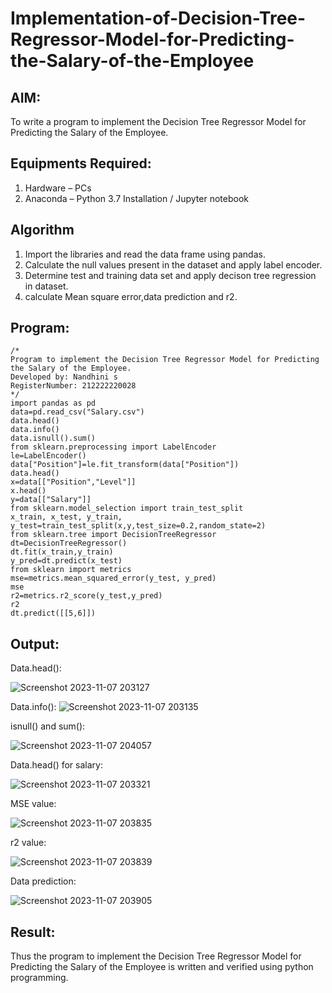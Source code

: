 # Implementation-of-Decision-Tree-Regressor-Model-for-Predicting-the-Salary-of-the-Employee

## AIM:
To write a program to implement the Decision Tree Regressor Model for Predicting the Salary of the Employee.

## Equipments Required:
1. Hardware – PCs
2. Anaconda – Python 3.7 Installation / Jupyter notebook

## Algorithm
1. Import the libraries and read the data frame using pandas.
2. Calculate the null values present in the dataset and apply label encoder. 
3. Determine test and training data set and apply decison tree regression in dataset.
4. calculate Mean square error,data prediction and r2.


## Program:
```
/*
Program to implement the Decision Tree Regressor Model for Predicting the Salary of the Employee.
Developed by: Nandhini s
RegisterNumber: 212222220028 
*/
import pandas as pd
data=pd.read_csv("Salary.csv")
data.head()
data.info()
data.isnull().sum()
from sklearn.preprocessing import LabelEncoder
le=LabelEncoder()
data["Position"]=le.fit_transform(data["Position"])
data.head()
x=data[["Position","Level"]]
x.head()
y=data[["Salary"]]
from sklearn.model_selection import train_test_split
x_train, x_test, y_train, y_test=train_test_split(x,y,test_size=0.2,random_state=2)
from sklearn.tree import DecisionTreeRegressor
dt=DecisionTreeRegressor()
dt.fit(x_train,y_train)
y_pred=dt.predict(x_test)
from sklearn import metrics
mse=metrics.mean_squared_error(y_test, y_pred)
mse
r2=metrics.r2_score(y_test,y_pred)
r2
dt.predict([[5,6]])
```

## Output:
Data.head():

![Screenshot 2023-11-07 203127](https://github.com/nandhu6523/Implementation-of-Decision-Tree-Regressor-Model-for-Predicting-the-Salary-of-the-Employee/assets/123856724/59296cf9-810d-4bba-bdcf-68f839abd105)

Data.info():
![Screenshot 2023-11-07 203135](https://github.com/nandhu6523/Implementation-of-Decision-Tree-Regressor-Model-for-Predicting-the-Salary-of-the-Employee/assets/123856724/4c2d95f4-7a1f-4ec8-af73-f8a88bd0da09)

isnull() and sum():

![Screenshot 2023-11-07 204057](https://github.com/nandhu6523/Implementation-of-Decision-Tree-Regressor-Model-for-Predicting-the-Salary-of-the-Employee/assets/123856724/7c757e87-e9e7-41bb-8494-eb2c17e2c4b4)

Data.head() for salary:

![Screenshot 2023-11-07 203321](https://github.com/nandhu6523/Implementation-of-Decision-Tree-Regressor-Model-for-Predicting-the-Salary-of-the-Employee/assets/123856724/5bfd2c23-f863-4d0f-b9f6-02d0f49883e2)

MSE value:
 
 ![Screenshot 2023-11-07 203835](https://github.com/nandhu6523/Implementation-of-Decision-Tree-Regressor-Model-for-Predicting-the-Salary-of-the-Employee/assets/123856724/52857809-e98f-4d17-b610-8f7fac527efc)

r2 value:
 
 ![Screenshot 2023-11-07 203839](https://github.com/nandhu6523/Implementation-of-Decision-Tree-Regressor-Model-for-Predicting-the-Salary-of-the-Employee/assets/123856724/5165d2c1-5f54-41d4-8130-552c1c88e4a9)

Data prediction:

![Screenshot 2023-11-07 203905](https://github.com/nandhu6523/Implementation-of-Decision-Tree-Regressor-Model-for-Predicting-the-Salary-of-the-Employee/assets/123856724/ed825842-b689-4c24-97c8-a5e739023e9f)

## Result:
Thus the program to implement the Decision Tree Regressor Model for Predicting the Salary of the Employee is written and verified using python programming.
